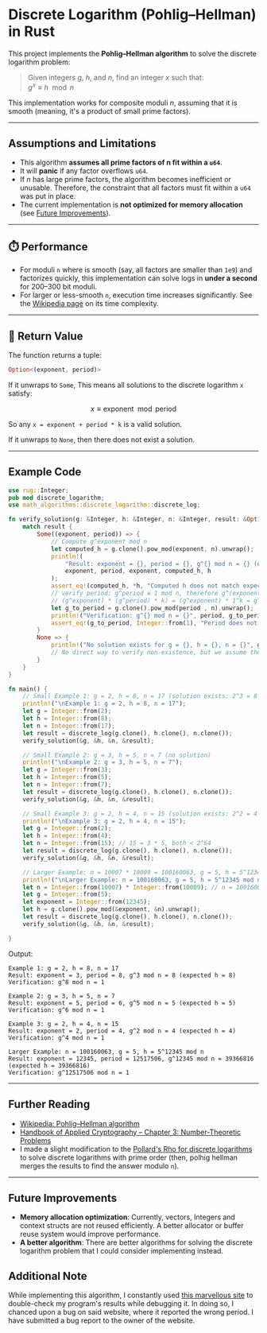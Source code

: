 # Discrete Logarithm (Pohlig–Hellman) in Rust

This project implements the **Pohlig–Hellman algorithm** to solve the discrete logarithm problem:

> Given integers $g$, $h$, and $n$, find an integer $x$ such that:  
> $g^x ≡ h \mod n$

This implementation works for composite moduli $n$, assuming that it is smooth (meaning, it's a product of small prime factors).

---

## Assumptions and Limitations

- This algorithm **assumes all prime factors of n fit within a `u64`**.
- It will **panic** if any factor overflows `u64`.
- If $n$ has large prime factors, the algorithm becomes inefficient or unusable. Therefore, the constraint that all factors must fit within a `u64` was put in place.
- The current implementation is **not optimized for memory allocation** (see [Future Improvements](#future-improvements)).

---

## ⏱️ Performance

- For moduli `n` where is smooth (say, all factors are smaller than `1e9`) and factorizes quickly, this implementation can solve logs in **under a second** for 200–300 bit moduli.
- For larger or less-smooth `n`, execution time increases significantly. See the [Wikipedia page](https://en.wikipedia.org/wiki/Pohlig%E2%80%93Hellman_algorithm) on its time complexity.

---

## 🔁 Return Value

The function returns a tuple:

```rust
Option<(exponent, period)>
```

If it unwraps to `Some`, This means all solutions to the discrete logarithm `x` satisfy:

```math
x \equiv \text{exponent} \mod \text{period}
```

So any `x = exponent + period * k` is a valid solution.

If it unwraps to `None`, then there does not exist a solution.

---

## Example Code

```rust
use rug::Integer;
pub mod discrete_logarithm;
use math_algorithms::discrete_logarithm::discrete_log;

fn verify_solution(g: &Integer, h: &Integer, n: &Integer, result: &Option<(Integer, Integer)>) {
    match result {
        Some((exponent, period)) => {
            // Compute g^exponent mod n
            let computed_h = g.clone().pow_mod(exponent, n).unwrap();
            println!(
                "Result: exponent = {}, period = {}, g^{} mod n = {} (expected h = {})",
                exponent, period, exponent, computed_h, h
            );
            assert_eq!(computed_h, *h, "Computed h does not match expected h");
            // verify period: g^period ≡ 1 mod n, therefore g^(exponent + period * k) = (g^exponent) * g^(period * k)
            // (g^exponent) * (g^period) * k) = (g^exponent) * 1^k = g^exponent = h mod n
            let g_to_period = g.clone().pow_mod(period , n).unwrap();
            println!("Verification: g^{} mod n = {}", period, g_to_period);
            assert_eq!(g_to_period, Integer::from(1), "Period does not satisfy g^period ≡ 1 mod n");
        }
        None => {
            println!("No solution exists for g = {}, h = {}, n = {}", g, h, n);
            // No direct way to verify non-existence, but we assume the function is correct. You can use online calculators to verify
        }
    }
}

fn main() {
    // Small Example 1: g = 2, h = 8, n = 17 (solution exists: 2^3 = 8 mod 17)
    println!("\nExample 1: g = 2, h = 8, n = 17");
    let g = Integer::from(2);
    let h = Integer::from(8);
    let n = Integer::from(17);
    let result = discrete_log(g.clone(), h.clone(), n.clone());
    verify_solution(&g, &h, &n, &result);

    // Small Example 2: g = 3, h = 5, n = 7 (no solution)
    println!("\nExample 2: g = 3, h = 5, n = 7");
    let g = Integer::from(3);
    let h = Integer::from(5);
    let n = Integer::from(7);
    let result = discrete_log(g.clone(), h.clone(), n.clone());
    verify_solution(&g, &h, &n, &result);

    // Small Example 3: g = 2, h = 4, n = 15 (solution exists: 2^2 = 4 mod 15)
    println!("\nExample 3: g = 2, h = 4, n = 15");
    let g = Integer::from(2);
    let h = Integer::from(4);
    let n = Integer::from(15); // 15 = 3 * 5, both < 2^64
    let result = discrete_log(g.clone(), h.clone(), n.clone());
    verify_solution(&g, &h, &n, &result);

    // Larger Example: n = 10007 * 10009 = 100160063, g = 5, h = 5^12345 mod n
    println!("\nLarger Example: n = 100160063, g = 5, h = 5^12345 mod n");
    let n = Integer::from(10007) * Integer::from(10009); // n = 100160063
    let g = Integer::from(5);
    let exponent = Integer::from(12345);
    let h = g.clone().pow_mod(&exponent, &n).unwrap();
    let result = discrete_log(g.clone(), h.clone(), n.clone());
    verify_solution(&g, &h, &n, &result);

}
```

Output:
```
Example 1: g = 2, h = 8, n = 17
Result: exponent = 3, period = 8, g^3 mod n = 8 (expected h = 8)
Verification: g^8 mod n = 1

Example 2: g = 3, h = 5, n = 7
Result: exponent = 5, period = 6, g^5 mod n = 5 (expected h = 5)
Verification: g^6 mod n = 1

Example 3: g = 2, h = 4, n = 15
Result: exponent = 2, period = 4, g^2 mod n = 4 (expected h = 4)
Verification: g^4 mod n = 1

Larger Example: n = 100160063, g = 5, h = 5^12345 mod n
Result: exponent = 12345, period = 12517506, g^12345 mod n = 39366816 (expected h = 39366816)
Verification: g^12517506 mod n = 1
```

---

## Further Reading

- [Wikipedia: Pohlig–Hellman algorithm](https://en.wikipedia.org/wiki/Pohlig–Hellman_algorithm)
- [Handbook of Applied Cryptography – Chapter 3: Number-Theoretic Problems](https://cacr.uwaterloo.ca/hac/about/chap3.pdf)
- I made a slight modification to the [Pollard's Rho for discrete logarithms](https://en.wikipedia.org/wiki/Pollard's_rho_algorithm_for_logarithms) to solve discrete logarithms with prime order (then, polhig hellman merges the results to find the answer modulo `n`).

---

## Future Improvements

- **Memory allocation optimization**: Currently, vectors, Integers and context structs are not reused efficiently. A better allocator or buffer reuse system would improve performance.
- **A better algorithm**: There are better algorithms for solving the discrete logarithm problem that I could consider implementing instead.

## Additional Note
While implementing this algorithm, I constantly used [this marvellous site](https://www.alpertron.com.ar/DILOG.HTM) to double-check my program's results while debugging it. In doing so, I chanced upon a bug on said website, where it reported the wrong period. I have submitted a bug report to the owner of the website.